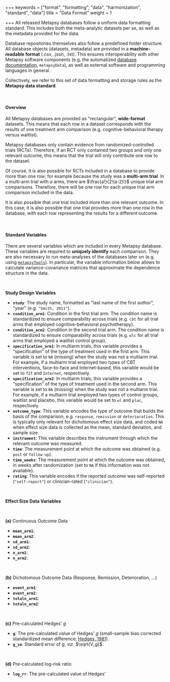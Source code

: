 +++
keywords = ["format", "formatting", "data", "harmonization", "standard", "data"]
title = "Data Format"
weight = 1

+++
All released Metapsy databases follow a uniform data formatting standard. This includes both the meta-analytic datasets per se, as well as the metadata provided for the data.

Database repositories themselves also follow a predefined folder structure. All database objects (datasets, metadata) are provided in a **machine-readable format** (.csv, .json, .txt). This ensures interoperability with other Metapsy software components (e.g. the automatized [database documentation](/databases), `metapsyData`), as well as external software and programming languages in general.

Collectively, we refer to this set of data formatting and storage rules as the **Metapsy data standard**.

<br>

#### Overview

All Metapsy databases are provided as "rectangular", **wide-format** datasets. This means that each row in a dataset corresponds with the results of one treatment arm comparison (e.g. cognitive-behavioral therapy versus waitlist). 

Metapsy databases only contain evidence from randomized-controlled trials (RCTs). Therefore, if an RCT only contained two groups and only one relevant outcome, this means that the trial will only contribute one row to the dataset.

Of course, it is also possible for RCTs included in a database to provide more than one row; for example because the study was a **multi-arm trial**. In a multi-arm trial with $a$ arms, there are $\frac{a!}{2!(a-2)!}$ unique trial arm comparisons. Therefore, there will be one row for each unique trial arm comparison included in the data.

It is also possible that one trial included more than one relevant outcome. In this case, it is also possible that one trial provides more than one row in the database, with each row representing the results for a different outcome.

<br>

#### Standard Variables

There are several variables which are included in every Metapsy database. These variables are required to **uniquely identify** each comparison. They are also necessary to run meta-analyses of the databases later on (e.g. using [`metapsyTools`](https://tools.metapsy.org)). In particular, the variable information below allows to calculate variance-covariance matrices that approximate the dependence structure in the data. 

<br>

**Study Design Variables**

- **`study`**: The study name, formatted as "last name of the first author", "year" (e.g. `"Smith, 2011"`). 
- **`condition_arm1`**: Condition in the first trial arm. The condition name is standardized to ensure comparability across trials (e.g. `cbt` for all trial arms that employed cognitive-behavioral psychotherapy).
- **`condition_arm2`**: Condition in the second trial arm. The condition name is standardized to ensure comparability across trials (e.g. `wlc` for all trial arms that employed a waitlist control group).
- **`specification_arm1`**: In multiarm trials, this variable provides a "specification" of the type of treatment used in the first arm. This variable is set to `NA` (missing) when the study was not a multiarm trial. For example, if a multiarm trial employed two types of CBT interventions, face-to-face and Internet-based, this variable would be set to `f2f` and `Internet`, respectively.
- **`specification_arm2`**: In multiarm trials, this variable provides a "specification" of the type of treatment used in the second arm. This variable is set to `NA` (missing) when the study was not a multiarm trial. For example, if a multiarm trial employed two types of control groups, waitlist and placebo, this variable would be set to `wl` and `plac`, respectively.
- **`outcome_type`**: This variable encodes the type of outcome that builds the basis of the comparison, e.g. `response`, `remission` or `deterioration`. This is typically only relevant for dichotomous effect size data, and coded `NA` when effect size data is collected as the mean, standard deviation, and sample size. 
- **`instrument`**: This variable describes the instrument through which the relevant outcome was measured.
- **`time`**: The measurement point at which the outcome was obtained (e.g. `post` or `follow-up`).
- **`time_weeks`**: The measurement point at which the outcome was obtained, in weeks after randomization (set to `NA` if this information was not available).
- **`rating`**: This variable encodes if the reported outcome was self-reported (`"self-report"`) or clinician-rated (`"clinician"`).

<br>

**Effect Size Data Variables**

<br>

**(a)** Continuous Outcome Data
- **`mean_arm1`**:
- **`mean_arm2`**:
- **`sd_arm1`**:
- **`sd_arm2`**:
- **`n_arm1`**:
- **`n_arm2`**:

<br>

**(b)** Dichotomous Outcome Data (Response, Remission, Deterioration, ...)
- **`event_arm1`**:
- **`event_arm2`**:
- **`totaln_arm1`**:
- **`totaln_arm2`**:

<br>
  
**(c)** Pre-calculated Hedges' $g$
- **`g`**: The pre-calculated value of Hedges' $g$ (small-sample bias corrected standardized mean difference; [Hedges, 1981](https://journals.sagepub.com/doi/10.3102/10769986006002107)).
- **`g_se`**: Standard error of $g$, viz. $\sqrt{V_g}$.

<br> 

**(d)** Pre-calculated log-risk ratio
- **`log_rr`**: The pre-calculated value of Hedges'

<br>

<br>